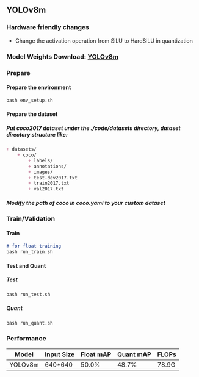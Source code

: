 ## YOLOv8m

### Hardware friendly changes
- Change the activation operation from SiLU to HardSiLU in quantization

### Model Weights Download: [YOLOv8m](https://www.xilinx.com/bin/public/openDownload?filename=pt_yolov8m_3.5.zip)

### Prepare
#### Prepare the environment
```markdown
bash env_setup.sh
```
#### Prepare the dataset
##### Put coco2017 dataset under the ./code/datasets directory, dataset directory structure like:
```markdown
+ datasets/
    + coco/
        + labels/
        + annotations/
        + images/
        + test-dev2017.txt 
        + train2017.txt
        + val2017.txt
```
##### Modify the path of coco in coco.yaml to your custom dataset
### Train/Validation
#### Train
```markdown
# for float training
bash run_train.sh 
```
#### Test and Quant
##### Test
```markdown
bash run_test.sh
```
##### Quant
```markdown
bash run_quant.sh
```
### Performance
| Model             | Input Size | Float mAP   | Quant mAP   | FLOPs  |
|-------------------|------------|-------------|-------------|--------|
| YOLOv8m           | 640*640    | 50.0%       | 48.7%       | 78.9G  |